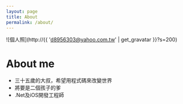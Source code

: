 ```yaml
---
layout: page
title: About
permalink: /about/
---
```



![個人照](http://{{ 'd8956303@yahoo.com.tw' | get_gravatar }}?s=200)

# About me
* 三十五歲的大叔，希望用程式碼來改變世界
* 將要是二個孩子的爹
* .Net及iOS開發工程師

